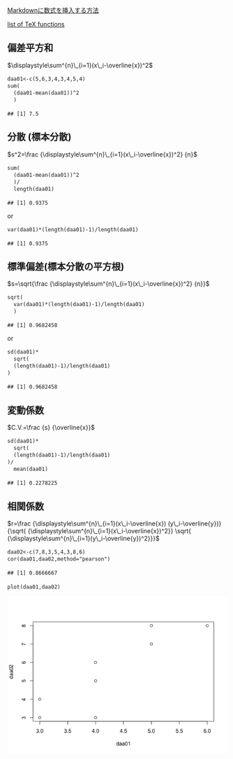 [Markdownに数式を挿入する方法](https://b1san-blog.com/post/vscode/vscode-md-math/)

[list of TeX functions](https://katex.org/docs/supported.html)

## 偏差平方和

$\displaystyle\sum^{n}\_{i=1}(x\_i-\overline{x})^2$

    daa01<-c(5,6,3,4,3,4,5,4)
    sum(
      (daa01-mean(daa01))^2
      )

    ## [1] 7.5

## 分散 (標本分散)

$s^2=\frac {\displaystyle\sum^{n}\_{i=1}(x\_i-\overline{x})^2} {n}$

    sum(
      (daa01-mean(daa01))^2
      )/
      length(daa01)

    ## [1] 0.9375

or

    var(daa01)*(length(daa01)-1)/length(daa01)

    ## [1] 0.9375

## 標準偏差(標本分散の平方根)

$s=\sqrt{\frac {\displaystyle\sum^{n}\_{i=1}(x\_i-\overline{x})^2} {n}}$

    sqrt(
      var(daa01)*(length(daa01)-1)/length(daa01)
      )

    ## [1] 0.9682458

or

    sd(daa01)*
      sqrt(
      (length(daa01)-1)/length(daa01)
    )

    ## [1] 0.9682458

## 変動係数

$C.V.=\frac {s} {\overline{x}}$

    sd(daa01)*
      sqrt(
      (length(daa01)-1)/length(daa01)
    )/
      mean(daa01)

    ## [1] 0.2278225

## 相関係数

$r=\frac {\displaystyle\sum^{n}\_{i=1}(x\_i-\overline{x}) (y\_i-\overline{y})} {\sqrt{ {\displaystyle\sum^{n}\_{i=1}(x\_i-\overline{x})^2}} \sqrt{ {\displaystyle\sum^{n}\_{i=1}(y\_i-\overline{y})^2}}}$

    daa02<-c(7,8,3,5,4,3,8,6)
    cor(daa01,daa02,method="pearson")

    ## [1] 0.8666667

    plot(daa01,daa02)

![](statistics_01_files/figure-markdown_strict/unnamed-chunk-8-1.png)
